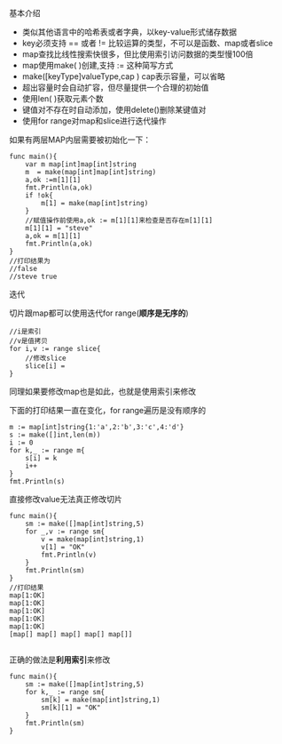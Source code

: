 基本介绍

- 类似其他语言中的哈希表或者字典，以key-value形式储存数据
- key必须支持 == 或者 != 比较运算的类型，不可以是函数、map或者slice
- map查找比线性搜索快很多，但比使用索引访问数据的类型慢100倍
- map使用make( )创建,支持 := 这种简写方式
- make([keyType]valueType,cap )  cap表示容量，可以省略
- 超出容量时会自动扩容，但尽量提供一个合理的初始值
- 使用len( )获取元素个数
- 键值对不存在时自动添加，使用delete()删除某键值对
- 使用for range对map和slice进行迭代操作



如果有两层MAP内层需要被初始化一下：

```
func main(){
	var m map[int]map[int]string
	m  = make(map[int]map[int]string)
	a,ok :=m[1][1]
	fmt.Println(a,ok)
	if !ok{
		m[1] = make(map[int]string)
	}
	//赋值操作前使用a,ok := m[1][1]来检查是否存在m[1][1]
	m[1][1] = "steve"
	a,ok = m[1][1]
	fmt.Println(a,ok)
}
//打印结果为
//false
//steve true

```

迭代

切片跟map都可以使用迭代for range(**顺序是无序的**)

```
//i是索引
//v是值拷贝
for i,v := range slice{
	//修改slice
	slice[i] = 
}
```

同理如果要修改map也是如此，也就是使用索引来修改

下面的打印结果一直在变化，for range遍历是没有顺序的

```
m := map[int]string{1:'a',2:'b',3:'c',4:'d'}
s := make([]int,len(m))
i := 0
for k,_ := range m{
	s[i] = k
	i++
}
fmt.Println(s)
```



直接修改value无法真正修改切片

```
func main(){
	sm := make([]map[int]string,5)
	for _,v := range sm{
		v = make(map[int]string,1)
		v[1] = "OK"
		fmt.Println(v)
	}
	fmt.Println(sm)
}
//打印结果
map[1:OK]
map[1:OK]
map[1:OK]
map[1:OK]
map[1:OK]
[map[] map[] map[] map[] map[]]


```

正确的做法是**利用索引**来修改

```
func main(){
	sm := make([]map[int]string,5)
	for k,_ := range sm{
		sm[k] = make(map[int]string,1)
		sm[k][1] = "OK"
	}
	fmt.Println(sm)
}
```

